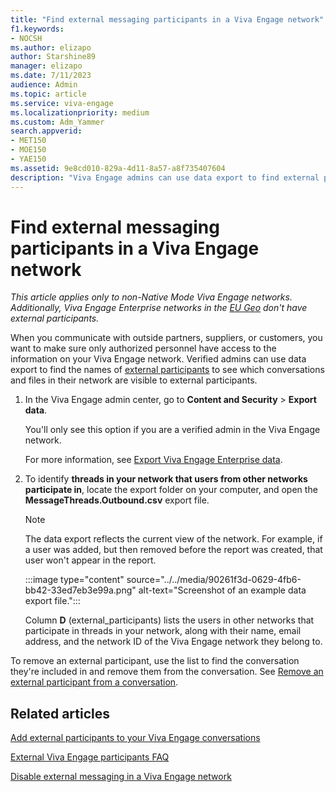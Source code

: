 ```yaml
---
title: "Find external messaging participants in a Viva Engage network"
f1.keywords:
- NOCSH
ms.author: elizapo
author: Starshine89
manager: elizapo
ms.date: 7/11/2023
audience: Admin
ms.topic: article
ms.service: viva-engage
ms.localizationpriority: medium
ms.custom: Adm_Yammer
search.appverid:
- MET150
- MOE150
- YAE150
ms.assetid: 9e8cd010-829a-4d11-8a57-a8f735407604
description: "Viva Engage admins can use data export to find external participants in a network."
---
```


# Find external messaging participants in a Viva Engage network

*This article applies only to non-Native Mode Viva Engage networks. Additionally, Viva Engage Enterprise networks in the [EU Geo](../manage-security-and-compliance/data-residency.md) don't have external participants.*

When you communicate with outside partners, suppliers, or customers, you want to make sure only authorized personnel have access to the information on your Viva Engage network. Verified admins can use data export to find the names of [external participants](add-external-participants.md) to see which conversations and files in their network are visible to external participants.
  
1. In the Viva Engage admin center, go to **Content and Security** \> **Export data**.

    You'll only see this option if you are a verified admin in the Viva Engage network.

    For more information, see [Export Viva Engage Enterprise data](../eac-as-manage-data.md).

2. To identify **threads in your network that users from other networks participate in**, locate the export folder on your computer, and open the **MessageThreads.Outbound.csv** export file.

    >[!NOTE]
    >The data export reflects the current view of the network. For example, if a user was added, but then removed before the report was created, that user won't appear in the report.
  
    :::image type="content" source="../../media/90261f3d-0629-4fb6-bb42-33ed7eb3e99a.png" alt-text="Screenshot of an example data export file.":::
  
    Column **D** (external_participants) lists the users in other networks that participate in threads in your network, along with their name, email address, and the network ID of the Viva Engage network they belong to.

To remove an external participant, use the list to find the conversation they're included in and remove them from the conversation. See [Remove an external participant from a conversation](add-external-participants.md#RemoveExternal).
  
## Related articles

[Add external participants to your Viva Engage conversations](add-external-participants.md)
  
[External Viva Engage participants FAQ](external-messaging-faq.md)
  
[Disable external messaging in a Viva Engage network](disable-external-messaging.md)

